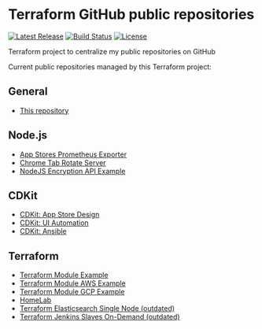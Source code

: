 # Terraform GitHub public repositories

[![Latest Release][release-badge]][release-url]
[![Build Status][github-badge]][github-url]
[![License][license-badge]][license-url]

Terraform project to centralize my public repositories on GitHub

Current public repositories managed by this Terraform project:

## General

* [This repository][terraform-github-public]

## Node.js

* [App Stores Prometheus Exporter][app-stores-prometheus-exporter]
* [Chrome Tab Rotate Server][chrome-tab-rotate-server]
* [NodeJS Encryption API Example][nodejs-encryption-api-example]

## CDKit

* [CDKit: App Store Design][cdkit.appstore.design]
* [CDKit: UI Automation][cdkit.ui.automation]
* [CDKit: Ansible][cdkit.ansible]

## Terraform

* [Terraform Module Example][terraform-module-example]
* [Terraform Module AWS Example][terraform-module-aws-example]
* [Terraform Module GCP Example][terraform-module-gcp-example]
* [HomeLab][homelab]
* [Terraform Elasticsearch Single Node (outdated)][terraform-elasticsearch-single-node]
* [Terraform Jenkins Slaves On-Demand (outdated)][terraform-jenkins-slaves-on-demand]

[release-badge]: https://img.shields.io/github/v/release/timoa/terraform-github-public?logoColor=orange
[release-url]: https://github.com/timoa/terraform-github-public/releases
[github-badge]: https://github.com/timoa/terraform-github-public/workflows/Terraform/badge.svg
[github-url]: https://github.com/timoa/terraform-github-public/actions?query=workflow%3ABuild
[license-badge]: https://img.shields.io/github/license/timoa/terraform-github-public
[license-url]: https://raw.githubusercontent.com/timoa/app-stores-prometheus-exporter/master/LICENSE
[terraform-github-public]: https://github.com/timoa/terraform-github-public
[app-stores-prometheus-exporter]: https://github.com/timoa/app-stores-prometheus-exporter
[chrome-tab-rotate-server]: https://github.com/timoa/chrome-tab-rotate-server
[nodejs-encryption-api-example]: https://github.com/timoa/nodejs-encryption-api-example
[cdkit.appstore.design]: https://github.com/timoa/cdkit.appstore.design
[cdkit.ui.automation]: https://github.com/timoa/cdkit.ui.automation
[cdkit.ansible]: https://github.com/timoa/cdkit.ansible
[homelab]: https://github.com/timoa/homelab
[terraform-module-example]: https://github.com/timoa/terraform-module-example
[terraform-module-aws-example]: https://github.com/timoa/terraform-module-aws-example
[terraform-module-gcp-example]: https://github.com/timoa/terraform-module-gcp-example
[terraform-elasticsearch-single-node]: https://github.com/timoa/terraform-elasticsearch-single-node
[terraform-jenkins-slaves-on-demand]: https://github.com/timoa/terraform-jenkins-slaves-on-demand
